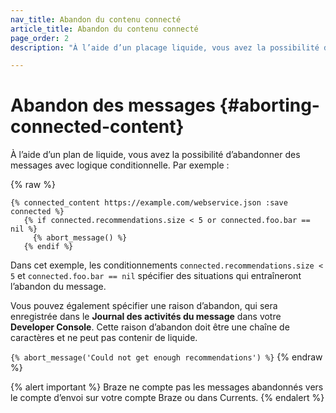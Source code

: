 ```yaml
---
nav_title: Abandon du contenu connecté
article_title: Abandon du contenu connecté
page_order: 2
description: "À l’aide d’un placage liquide, vous avez la possibilité d’abandonner des messages avec des conditionnements. Le présent article de référence couvre un message qui abordera les meilleures pratiques."

---
```


# Abandon des messages {#aborting-connected-content}

À l’aide d’un plan de liquide, vous avez la possibilité d’abandonner des messages avec logique conditionnelle. Par exemple :

{% raw %}
```
{% connected_content https://example.com/webservice.json :save connected %}
   {% if connected.recommendations.size < 5 or connected.foo.bar == nil %}
     {% abort_message() %}
   {% endif %}
```

Dans cet exemple, les conditionnements `connected.recommendations.size < 5` et `connected.foo.bar == nil` spécifier des situations qui entraîneront l’abandon du message.

Vous pouvez également spécifier une raison d’abandon, qui sera enregistrée dans le **Journal des activités du message** dans votre **Developer Console**. Cette raison d’abandon doit être une chaîne de caractères et ne peut pas contenir de liquide.

`{% abort_message('Could not get enough recommendations') %}`
{% endraw %}

{% alert important %}
Braze ne compte pas les messages abandonnés vers le compte d’envoi sur votre compte Braze ou dans Currents.
{% endalert %}
